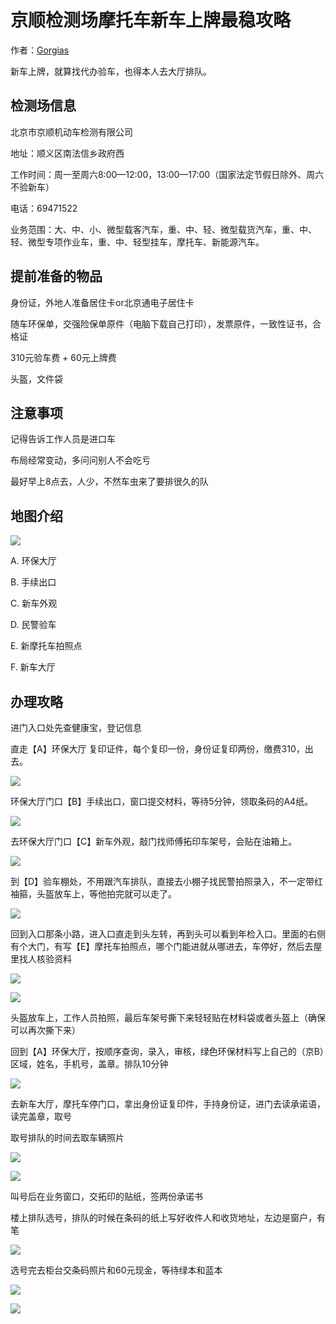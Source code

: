 # 京顺检测场摩托车新车上牌最稳攻略

作者：[Gorgias](https://gorgias.me)

新车上牌，就算找代办验车，也得本人去大厅排队。

## 检测场信息

北京市京顺机动车检测有限公司

地址：顺义区南法信乡政府西

工作时间：周一至周六8:00—12:00，13:00—17:00（国家法定节假日除外、周六不验新车）

电话：69471522

业务范围：大、中、小、微型载客汽车，重、中、轻、微型载货汽车，重、中、轻、微型专项作业车，重、中、轻型挂车，摩托车、新能源汽车。

## 提前准备的物品

身份证，外地人准备居住卡or北京通电子居住卡

随车环保单，交强险保单原件（电脑下载自己打印），发票原件，一致性证书，合格证

310元验车费 + 60元上牌费

头盔，文件袋

## 注意事项

记得告诉工作人员是进口车

布局经常变动，多问问别人不会吃亏

最好早上8点去，人少，不然车虫来了要排很久的队


## 地图介绍
![](https://img.imgdb.cn/item/606569958322e6675c920625.jpg)

A. 环保大厅

B. 手续出口

C. 新车外观

D. 民警验车

E. 新摩托车拍照点

F. 新车大厅

## 办理攻略
进门入口处先查健康宝，登记信息

直走【A】环保大厅 复印证件，每个复印一份，身份证复印两份，缴费310，出去。

![](https://img.imgdb.cn/item/606569af8322e6675c922275.jpg)

环保大厅门口【B】手续出口，窗口提交材料，等待5分钟，领取条码的A4纸。

![](https://img.imgdb.cn/item/606569f28322e6675c926e10.jpg)

去环保大厅门口【C】新车外观，敲门找师傅拓印车架号，会贴在油箱上。

![](https://img.imgdb.cn/item/60656a018322e6675c928160.jpg)

到【D】验车棚处，不用跟汽车排队，直接去小棚子找民警拍照录入，不一定带红袖箍，头盔放车上，等他拍完就可以走了。

![](https://img.imgdb.cn/item/60656e138322e6675c977209.jpg)

回到入口那条小路，进入口直走到头左转，再到头可以看到年检入口。里面的右侧有个大门，有写【E】摩托车拍照点，哪个门能进就从哪进去，车停好，然后去屋里找人核验资料

![](https://img.imgdb.cn/item/60656a828322e6675c930f4d.jpg)

![](https://img.imgdb.cn/item/60656a608322e6675c92e65f.jpg)

头盔放车上，工作人员拍照，最后车架号撕下来轻轻贴在材料袋或者头盔上（确保可以再次撕下来）

回到【A】环保大厅，按顺序查询，录入，审核，绿色环保材料写上自己的（京B）区域，姓名，手机号，盖章。排队10分钟

![](https://img.imgdb.cn/item/60656cac8322e6675c95bf61.jpg)

去新车大厅，摩托车停门口，拿出身份证复印件，手持身份证，进门去读承诺语，读完盖章，取号

取号排队的时间去取车辆照片

![](https://img.imgdb.cn/item/60656cf88322e6675c962b46.jpg)

![](https://img.imgdb.cn/item/60656cff8322e6675c96332f.jpg)

叫号后在业务窗口，交拓印的贴纸，签两份承诺书

楼上排队选号，排队的时候在条码的纸上写好收件人和收货地址，左边是窗户，有笔

![](https://img.imgdb.cn/item/606573b18322e6675c9da5a5.png)

选号完去柜台交条码照片和60元现金，等待绿本和蓝本

![](https://img.imgdb.cn/item/606574538322e6675c9e548c.jpg)

![](https://img.imgdb.cn/item/60656d248322e6675c966234.jpg)

